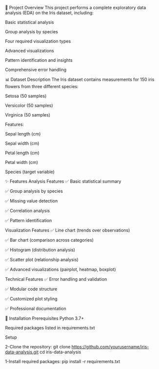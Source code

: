
🎯 Project Overview
This project performs a complete exploratory data analysis (EDA) on the Iris dataset, including:

Basic statistical analysis

Group analysis by species

Four required visualization types

Advanced visualizations

Pattern identification and insights

Comprehensive error handling

📊 Dataset Description
The Iris dataset contains measurements for 150 iris flowers from three different species:

Setosa (50 samples)

Versicolor (50 samples)

Virginica (50 samples)

Features:

Sepal length (cm)

Sepal width (cm)

Petal length (cm)

Petal width (cm)

Species (target variable)

✨ Features
Analysis Features
✅ Basic statistical summary

✅ Group analysis by species

✅ Missing value detection

✅ Correlation analysis

✅ Pattern identification

Visualization Features
✅ Line chart (trends over observations)

✅ Bar chart (comparison across categories)

✅ Histogram (distribution analysis)

✅ Scatter plot (relationship analysis)

✅ Advanced visualizations (pairplot, heatmap, boxplot)

Technical Features
✅ Error handling and validation

✅ Modular code structure

✅ Customized plot styling

✅ Professional documentation

🚀 Installation
Prerequisites
Python 3.7+

Required packages listed in requirements.txt

Setup

2-Clone the repository:
git clone https://github.com/yourusername/iris-data-analysis.git
cd iris-data-analysis

1-Install required packages:
pip install -r requirements.txt